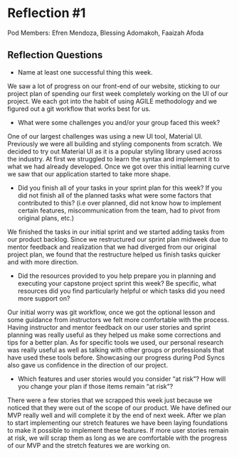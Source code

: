 # Reflection #1

Pod Members: Efren Mendoza, Blessing Adomakoh, Faaizah Afoda

## Reflection Questions

- Name at least one successful thing this week.

We saw a lot of progress on our front-end of our website, sticking to our project plan of spending our first week completely working on the UI of our project. We each got into the habit of using AGILE methodology and we figured out a git workflow that works best for us.

- What were some challenges you and/or your group faced this week?

One of our largest challenges was using a new UI tool, Material UI. Previously we were all building and styling components from scratch. We decided to try out Material UI as it is a popular styling library used across the industry. At first we struggled to learn the syntax and implement it to what we had already developed. Once we got over this initial learning curve we saw that our application started to take more shape.

- Did you finish all of your tasks in your sprint plan for this week? If you did not finish all of the planned tasks what were some factors that contributed to this? (i.e over planned, did not know how to implement certain features, miscommunication from the team, had to pivot from original plans, etc.)

We finished the tasks in our initial sprint and we started adding tasks from our product backlog. Since we restructured our sprint plan midweek due to mentor feedback and realization that we had diverged from our original project plan, we found that the restructure helped us finish tasks quicker and with more direction.

- Did the resources provided to you help prepare you in planning and executing your capstone project sprint this week? Be specific, what resources did you find particularly helpful or which tasks did you need more support on?

Our initial worry was git workflow, once we got the optional lesson and some guidance from instructors we felt more comfortable with the process. Having instructor and mentor feedback on our user stories and sprint planning was really useful as they helped us make some corrections and tips for a better plan. As for specific tools we used, our personal research was really useful as well as talking with other groups or professionals that have used these tools before. Showcasing our progress during Pod Syncs also gave us confidence in the direction of our project.

- Which features and user stories would you consider “at risk”? How will you change your plan if those items remain “at risk”?

There were a few stories that we scrapped this week just because we noticed that they were out of the scope of our product. We have defined our MVP really well and will complete it by the end of next week. After we plan to start implementing our stretch features we have been laying foundations to make it possible to implement these features. If more user stories remain at risk, we will scrap them as long as we are comfortable with the progress of our MVP and the stretch features we are working on.
